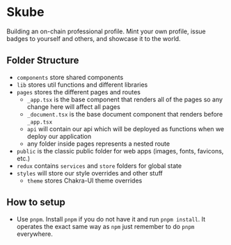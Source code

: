 # Skube

Building an on-chain professional profile. Mint your own profile, issue badges to yourself and others, and showcase it to the world.

## Folder Structure

- `components` store shared components
- `lib` stores util functions and different libraries
- `pages` stores the different pages and routes
  - `_app.tsx` is the base component that renders all of the pages so any change here will affect all pages
  - `_document.tsx` is the base document component that renders before `_app.tsx`
  - `api` will contain our api which will be deployed as functions when we deploy our application
  - any folder inside pages represents a nested route
- `public` is the classic public folder for web apps (images, fonts, favicons, etc.)
- `redux` contains `services` and `store` folders for global state
- `styles` will store our style overrides and other stuff
  - `theme` stores Chakra-UI theme overrides

## How to setup

- Use `pnpm`. Install `pnpm` if you do not have it and run `pnpm install`. It operates the exact same way as `npm` just remember to do `pnpm` everywhere.
